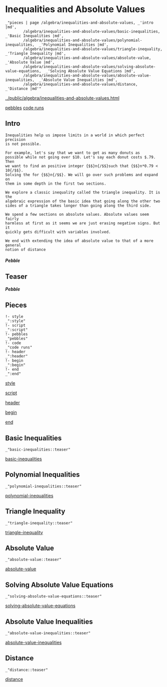 # Inequalities and Absolute Values

    _"pieces | page /algebra/inequalities-and-absolute-values, _'intro |md',
            /algebra/inequalities-and-absolute-values/basic-inequalities,  _'Basic Inequalities |md',
            /algebra/inequalities-and-absolute-values/polynomial-inequalities,  _'Polynomial Inequalities |md',
            /algebra/inequalities-and-absolute-values/triangle-inequality,  _'Triangle Inequality |md',
            /algebra/inequalities-and-absolute-values/absolute-value,  _'Absolute Value |md',
            /algebra/inequalities-and-absolute-values/solving-absolute-value-equations,  _'Solving Absolute Value Equations |md',
            /algebra/inequalities-and-absolute-values/absolute-value-inequalities,  _'Absolute Value Inequalities |md',
            /algebra/inequalities-and-absolute-values/distance,  _'Distance |md'"

[../public/algebra/inequalities-and-absolute-values.html](# "save:")

[pebbles](#pebble "h5: | .join \n")
[code runs](#code "h5: | .join \n")

## Intro

    Inequalities help us impose limits in a world in which perfect precision
    is not possible.

    For example, let's say that we want to get as many donuts as
    possible while not going over $10. Let's say each donut costs $.79. Then
    we want to find an positive integer {$$}n{/$$}such that {$$}n*0.79 < 10{/$$}.
    Solving the for {$$}n{/$$}. We will go over such problems and expand on
    them in some depth in the first two sections. 

    We explore a classic inequality called the triangle inequality. It is the
    algebraic expression of the basic idea that going along the other two
    sides of a triangle takes longer than going along the third side. 

    We spend a few sections on absolute values. Absolute values seem fairly
    harmless at first as it seems we are just erasing negative signs. But it
    quickly gets difficult with variables involved. 

    We end with extending the idea of absolute value to that of a more general
    notion of distance

##### Pebble

## Teaser

##### Pebble

## Pieces

    !- style
    _":style"
    !- script
    _":script"
    !- pebbles
    _"pebbles"
    !- code
    _"code runs"
    !- header
    _":header"
    !- begin
    _":begin"
    !- end
    _":end"



[style]() 

[script]()

[header]()

[begin]()

[end]()

## Basic Inequalities

    _"basic-inequalities::teaser"


[basic-inequalities](pages/algebra_inequalities-and-absolute-values_basic-inequalities.md "load:")

## Polynomial Inequalities

    _"polynomial-inequalities::teaser"


[polynomial-inequalities](pages/algebra_inequalities-and-absolute-values_polynomial-inequalities.md "load:")

## Triangle Inequality

    _"triangle-inequality::teaser"


[triangle-inequality](pages/algebra_inequalities-and-absolute-values_triangle-inequality.md "load:")

## Absolute Value

    _"absolute-value::teaser"


[absolute-value](pages/algebra_inequalities-and-absolute-values_absolute-value.md "load:")

## Solving Absolute Value Equations

    _"solving-absolute-value-equations::teaser"


[solving-absolute-value-equations](pages/algebra_inequalities-and-absolute-values_solving-absolute-value-equations.md "load:")

## Absolute Value Inequalities

    _"absolute-value-inequalities::teaser"


[absolute-value-inequalities](pages/algebra_inequalities-and-absolute-values_absolute-value-inequalities.md "load:")

## Distance

    _"distance::teaser"


[distance](pages/algebra_inequalities-and-absolute-values_distance.md "load:")
